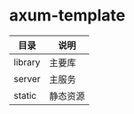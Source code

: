 # axum-template

| 目录      | 说明   |
|---------|------|
| library | 主要库  |
| server  | 主服务  |
| static  | 静态资源 |
